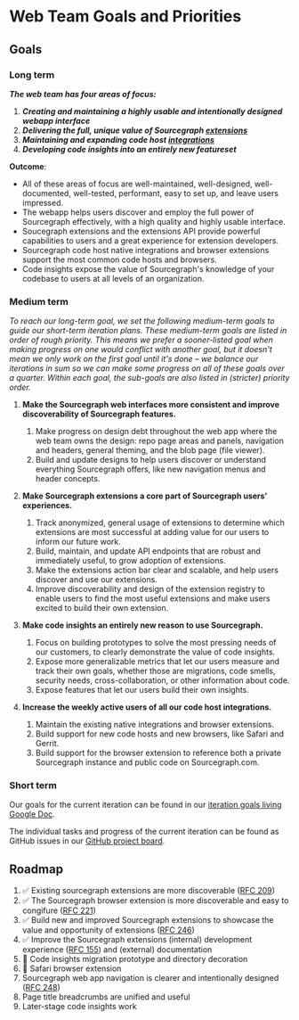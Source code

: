 # Web Team Goals and Priorities 

## Goals

### Long term

**_The web team has four areas of focus:_**

  1. **_Creating and maintaining a highly usable and intentionally designed webapp interface_**
  1. **_Delivering the full, unique value of Sourcegraph [extensions](https://docs.sourcegraph.com/extensions)_**
  1. **_Maintaining and expanding code host [integrations](https://docs.sourcegraph.com/integration)_**
  1. **_Developing code insights into an entirely new featureset_**

**Outcome**: 

* All of these areas of focus are well-maintained, well-designed, well-documented, well-tested, performant, easy to set up, and leave users impressed. 
* The webapp helps users discover and employ the full power of Sourcegraph effectively, with a high quality and highly usable interface. 
* Soucegraph extensions and the extensions API provide powerful capabilities to users and a great experience for extension developers. 
* Sourcegraph code host native integrations and browser extensions support the most common code hosts and browsers. 
* Code insights expose the value of Sourcegraph's knowledge of your codebase to users at all levels of an organization. 

### Medium term

_To reach our long-term goal, we set the following medium-term goals to guide our short-term iteration plans. These medium-term goals are listed in order of rough priority. This means we prefer a sooner-listed goal when making progress on one would conflict with another goal, but it doesn't mean we only work on the first goal until it's done – we balance our iterations in sum so we can make some progress on all of these goals over a quarter. Within each goal, the sub-goals are also listed in (stricter) priority order._ 

1. **Make the Sourcegraph web interfaces more consistent and improve discoverability of Sourcegraph features.**
   1. Make progress on design debt throughout the web app where the web team owns the design: repo page areas and panels, navigation and headers, general theming, and the blob page (file viewer). 
   1. Build and update designs to help users discover or understand everything Sourcegraph offers, like new navigation menus and header concepts. 

1. **Make Sourcegraph extensions a core part of Sourcegraph users' experiences.**
   1. Track anonymized, general usage of extensions to determine which extensions are most successful at adding value for our users to inform our future work.
   1. Build, maintain, and update API endpoints that are robust and immediately useful, to grow adoption of extensions. 
   1. Make the extensions action bar clear and scalable, and help users discover and use our extensions. 
   1. Improve discoverability and design of the extension registry to enable users to find the most useful extensions and make users excited to build their own extension. 

1. **Make code insights an entirely new reason to use Sourcegraph.**
   1. Focus on building prototypes to solve the most pressing needs of our customers, to clearly demonstrate the value of code insights. 
   1. Expose more generalizable metrics that let our users measure and track their own goals, whether those are migrations, code smells, security needs, cross-collaboration, or other information about code. 
   1. Expose features that let our users build their own insights. 

1. **Increase the weekly active users of all our code host integrations.**
   1. Maintain the existing native integrations and browser extensions. 
   1. Build support for new code hosts and new browsers, like Safari and Gerrit. 
   1. Build support for the browser extension to reference both a private Sourcegraph instance and public code on Sourcegraph.com. 

### Short term

Our goals for the current iteration can be found in our [iteration goals living Google Doc](https://docs.google.com/document/d/1n9WKjieKmd2YYkNrEsOfdmxRYUrbowLWjq05phLoQ6s/edit).

The individual tasks and progress of the current iteration can be found as GitHub issues in our [GitHub project board](https://github.com/orgs/sourcegraph/projects/45?fullscreen=true).

## Roadmap

1. ✅ Existing sourcegraph extensions are more discoverable ([RFC 209](https://docs.google.com/document/d/1I5BMEGp3QuB81AjSzLCQwq_XJV1sXevlU0lpB4O1pj8/edit#))
1. ✅ The Sourcegraph browser extension is more discoverable and easy to congifure ([RFC 221](https://docs.google.com/document/d/19f4xleYBU1zZZdqMmXlLmFxeR-fwEpOwTOgViOFOnyo/edit))
1. ✅ Build new and improved Sourcegraph extensions to showcase the value and opportunity of extensions ([RFC 246](https://docs.google.com/document/d/1HngEeLNAe7_QzVJr6UPi0Si4ZALqTzb7uonOxUiJP6g/edit))
1. ✅ Improve the Sourcegraph extensions (internal) development experience ([RFC 155](https://docs.google.com/document/d/1ikrUNVe3YVbR-JpegxhjrFdmRkTGzTLcOMkKHnOyjuE/edit)) and (external) documentation
1. 🔄 Code insights migration prototype and directory decoration
1. 🔄 Safari browser extension
1. Sourcegraph web app navigation is clearer and intentionally designed ([RFC 248](https://docs.google.com/document/d/1AEeCuXuYGlu2kU9HfTuh5rMuoL2ASxy-G4LFje_ySFE/edit?usp=drive_web&ouid=110069214620879702746))
1. Page title breadcrumbs are unified and useful 
1. Later-stage code insights work 
